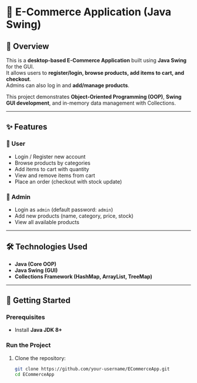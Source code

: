 # 🛒 E-Commerce Application (Java Swing)

## 📌 Overview
This is a **desktop-based E-Commerce Application** built using **Java Swing** for the GUI.  
It allows users to **register/login, browse products, add items to cart, and checkout**.  
Admins can also log in and **add/manage products**.  

This project demonstrates **Object-Oriented Programming (OOP)**, **Swing GUI development**, and in-memory data management with Collections.

---

## ✨ Features
### 👤 User
- Login / Register new account
- Browse products by categories
- Add items to cart with quantity
- View and remove items from cart
- Place an order (checkout with stock update)

### 🔑 Admin
- Login as `admin` (default password: `admin`)
- Add new products (name, category, price, stock)
- View all available products

---

## 🛠️ Technologies Used
- **Java (Core OOP)**  
- **Java Swing (GUI)**  
- **Collections Framework (HashMap, ArrayList, TreeMap)**  

---

## 🚀 Getting Started

### Prerequisites
- Install **Java JDK 8+**  

### Run the Project
1. Clone the repository:  
   ```bash
   git clone https://github.com/your-username/ECommerceApp.git
   cd ECommerceApp
